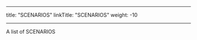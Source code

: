 
---
title: "SCENARIOS"
linkTitle: "SCENARIOS"
weight: -10
<!-- menu:
  main:
    weight: 20 -->
---

A list of SCENARIOS





